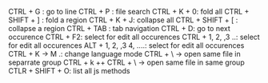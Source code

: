 CTRL + G : go to line
CTRL + P : file search
CTRL + K + 0: fold all
CTRL + SHIFT + ] : fold a region
CTRL + K + J: collapse all
CTRL + SHIFT + \[ : collapse a region
CTRL + TAB : tab navigation
CTRL + D: go to next occurence
CTRL + F2: select for edit all occurences
CTRL + 1, 2, ,3 ..: select for edit all occurences
ALT + 1, 2, ,3 4, ....: select for edit all occurences
CTRL + K -> M .: change language mode
CTRL + \ -> open same file in separrate group
CTRL + k ++  CTRL + \  -> open same file in same group
CTLR + SHIFT + O: list all js methods
